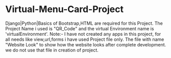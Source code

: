 # Virtual-Menu-Card-Project
Django|Python|Basics of Bootstrap,HTML are required for this Project.
The Project Name i used is "QR_Code" and the virtual Environment name is 'virtualEnvironment'.
Note:- I have not created any apps in this project, for all needs like view,url,forms i have used Project file only.
The file with name "Website Look" to show how the website looks after complete development. we do not use that file in creation of project.

